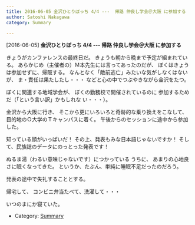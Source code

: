 ```yaml
---
title: 2016-06-05 金沢ひとりぼっち 4/4 ---  帰路 仲良し学会＠大阪 に参加する
author: Satoshi Nakagawa
category: Summary

---
```


[2016-06-05] **金沢ひとりぼっち 4/4 ---  帰路 仲良し学会＠大阪 に参加する** 

 きょうがカンファレンスの最終日だ。
きょうも朝から晩まで予定が組まれている。
あらかじめ（主催者の）Ｍ本先生には言ってあったのだが、
ぼくはきょうは参加せずに、帰阪する。
なんとなく「敵前逃亡」みたいな気がしなくはないが、
ま・責任は果たしたし・・・
などと心の中でつぶやきながら金沢をたつ。

 ぼくに関連する地域学会が、
ぼくの勤務校で開催されているのに
参加するためだ（「という言い訳」かもしれな
い・・・）。

 金沢から大阪に行き、
そこから更にいろいろと奇跡的な乗り換えをこなして、
目的地のＯ大学のＴキャンパスに着く。
午後からのセッションに途中から参加した。

 知っている顔がいっぱいだ！
その上、発表もみな日本語じゃないですか！
そして、民族誌のデータにのっとった発表です！

 ぬるま湯（わるい意味じゃないです）につかっている
うちに、
あまりの心地良さに眠くなってきた。
というか、たぶん、単純に睡眠不足だったのだろう。

 発表の途中で失礼することとする。

 帰宅して、
コンビニ弁当たべて、洗濯して・・・

 いつのまにか寝ていた。

- Category: [Summary](https://merapano.github.io/categories.html#Summary)

